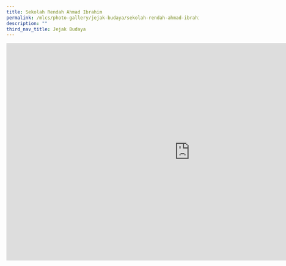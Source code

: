 ```yaml
---
title: Sekolah Rendah Ahmad Ibrahim
permalink: /mlcs/photo-gallery/jejak-budaya/sekolah-rendah-ahmad-ibrahim/
description: ""
third_nav_title: Jejak Budaya
---
```

<iframe allowfullscreen="true" height="569" width="960" frameborder="0" src="https://docs.google.com/presentation/d/e/2PACX-1vQD4CD6sKgBCudjqVhPp9jw-0c07KZ_E-vja9CqFBzH7fpJdy3pW5wCCHpNZiV7q6_TV8ynVbvyTeOr/embed?start=true&amp;loop=true&amp;delayms=5000"></iframe>